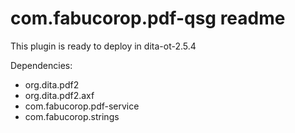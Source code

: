# com.fabucorop.pdf-qsg readme

This plugin is ready to deploy in dita-ot-2.5.4

Dependencies:

+ org.dita.pdf2
+ org.dita.pdf2.axf
+ com.fabucorop.pdf-service
+ com.fabucorop.strings

